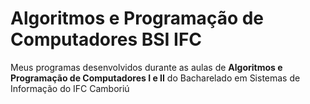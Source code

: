 # Algoritmos e Programação de Computadores BSI IFC
Meus programas desenvolvidos durante as aulas de **Algoritmos e Programação de Computadores I e II** do Bacharelado em Sistemas de Informação do IFC Camboriú